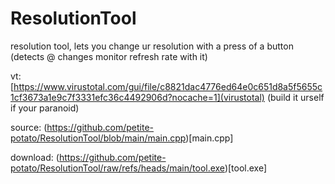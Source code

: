 # ResolutionTool
resolution tool, lets you change ur resolution with a press of a button (detects @ changes monitor refresh rate with it)

vt: [https://www.virustotal.com/gui/file/c8821dac4776ed64e0c651d8a5f5655c1cf3673a1e9c7f3331efc36c4492906d?nocache=1](virustotal) (build it urself if your paranoid)

source: (https://github.com/petite-potato/ResolutionTool/blob/main/main.cpp)[main.cpp]

download: (https://github.com/petite-potato/ResolutionTool/raw/refs/heads/main/tool.exe)[tool.exe]
